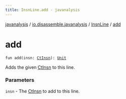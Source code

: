 ```yaml
---
title: InsnLine.add - javanalysis
---
```


[javanalysis](../../index.html) / [io.disassemble.javanalysis](../index.html) / [InsnLine](index.html) / [add](./add.html)

# add

`fun add(insn: `[`CtInsn`](../../io.disassemble.javanalysis.insn/-ct-insn/index.html)`): `[`Unit`](https://kotlinlang.org/api/latest/jvm/stdlib/kotlin/-unit/index.html)

Adds the given [CtInsn](../../io.disassemble.javanalysis.insn/-ct-insn/index.html) to this line.

### Parameters

`insn` - The [CtInsn](../../io.disassemble.javanalysis.insn/-ct-insn/index.html) to add to this line.